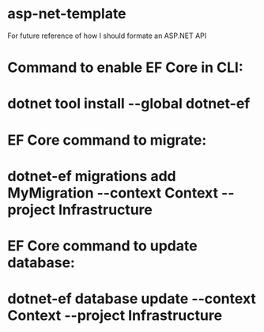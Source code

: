 # asp-net-template
For future reference of how I should formate an ASP.NET API

<h1>Command to enable EF Core in CLI:<h1>
dotnet tool install --global dotnet-ef

<h1>EF Core command to migrate:<h1>
dotnet-ef migrations add MyMigration --context Context --project Infrastructure

<h1>EF Core command to update database: <h1>
dotnet-ef database update --context Context --project Infrastructure